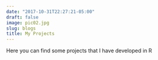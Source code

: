 ```yaml
---
date: "2017-10-31T22:27:21-05:00"
draft: false
image: pic02.jpg
slug: blogs
title: My Projects
---
```


Here you can find some projects that I have developed in R